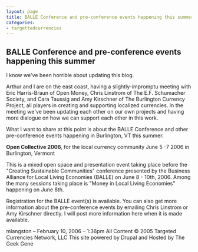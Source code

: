 ```yaml
---
layout: page
title: BALLE Conference and pre-conference events happening this summer
categories:
- targettedcurrencies
---
```

## BALLE Conference and pre-conference events happening this summer

I know we've been horrible about updating this blog.

Arthur and I are on the east coast, having a slightly-impromptu meeting with Eric Harris-Braun of Open Money, Chris Linstrom of The E.F. Schumacher Society, and Cara Taussig and Amy Kirschner of The Burlington Currency Project, all players in creating and supporting localized currencies. In the meeting we've been updating each other on our own projects and having more dialogue on how we can support each other in this work.

What I want to share at this point is about the BALLE Conference and other pre-conference events happening in Burlington, VT this summer.

**Open Collective 2006**, for the local currency community
June 5 -7 2006 in Burlington, Vermont

This is a mixed open space and presentation event taking place before the "Creating Sustainable Communities" conference presented by the Business Alliance for Local Living Economies (BALLE) on June 8 - 10th, 2006. Among the many sessions taking place is "Money in Local Living Economies" happening on June 8th.

Registration for the BALLE event(s) is available. You can also get more information about the pre-conference events by emailing Chris Linstrom or Amy Kirschner directly.  I will post more information here when it is made available.

mlangston – February 10, 2006 – 1:36pm
All Content © 2005 Targeted Currencies Network, LLC
This site powered by Drupal and Hosted by The Geek Gene
